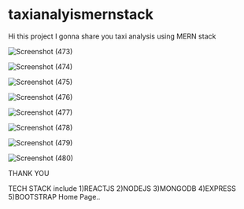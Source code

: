 # taxianalyismernstack

Hi this project I gonna share you taxi analysis using MERN stack


![Screenshot (473)](https://github.com/jennierj05/taxianalyismernstack/assets/149866579/4c470c19-f95c-40d0-a1ee-6b866f79a997)

![Screenshot (474)](https://github.com/jennierj05/taxianalyismernstack/assets/149866579/ee1c5381-83a6-4094-9465-7bc117f3835e)

![Screenshot (475)](https://github.com/jennierj05/taxianalyismernstack/assets/149866579/5db3a22b-817b-4cab-a405-6a97bb5472f2)

![Screenshot (476)](https://github.com/jennierj05/taxianalyismernstack/assets/149866579/13ca1558-8e19-4b33-8b92-f11266db56ed)

![Screenshot (477)](https://github.com/jennierj05/taxianalyismernstack/assets/149866579/d56187cd-c9b1-4088-9c6f-8e25472809c7)

![Screenshot (478)](https://github.com/jennierj05/taxianalyismernstack/assets/149866579/d126cb62-a97e-4b06-a086-c7a74c8efb03)

![Screenshot (479)](https://github.com/jennierj05/taxianalyismernstack/assets/149866579/644ce562-3041-44fe-8676-703ad5a2687c)

![Screenshot (480)](https://github.com/jennierj05/taxianalyismernstack/assets/149866579/77ec0e7a-74e8-411a-b097-2c280450fa80)



THANK YOU

TECH STACK include
1)REACTJS
2)NODEJS
3)MONGODB
4)EXPRESS
5)BOOTSTRAP
Home Page..

